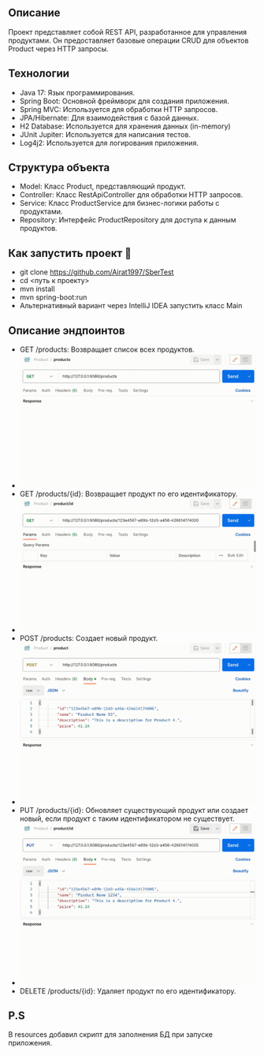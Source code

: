 ## Описание
Проект представляет собой REST API, разработанное для управления продуктами. Он предоставляет базовые операции CRUD для объектов Product через HTTP запросы.
## Технологии
- Java 17: Язык программирования. 
- Spring Boot: Основной фреймворк для создания приложения.
- Spring MVC: Используется для обработки HTTP запросов.
- JPA/Hibernate: Для взаимодействия с базой данных.
- H2 Database: Используется для хранения данных (in-memory)
- JUnit Jupiter: Используется для написания тестов.
- Log4j2: Используется для логирования приложения.
## Структура объекта
- Model: Класс Product, представляющий продукт.
- Controller: Класс RestApiController для обработки HTTP запросов.
- Service: Класс ProductService для бизнес-логики работы с продуктами.
- Repository: Интерфейс ProductRepository для доступа к данным продуктов.
## Как запустить проект :wrench:
- git clone https://github.com/Airat1997/SberTest
- cd <путь к проекту>
- mvn install
- mvn spring-boot:run
- Альтернативный вариант через IntelliJ IDEA запустить класс Main
## Описание эндпоинтов
- GET /products: Возвращает список всех продуктов.
- ![GET.gif](images%2FGET.gif)
- GET /products/{id}: Возвращает продукт по его идентификатору.
- ![GET_id.gif](images%2FGET_id.gif)
- POST /products: Создает новый продукт.
- ![POST.gif](images%2FPOST.gif)
- PUT /products/{id}: Обновляет существующий продукт или создает новый, если продукт с таким идентификатором не существует.
- ![PUT.gif](images%2FPUT.gif)
- DELETE /products/{id}: Удаляет продукт по его идентификатору.
## P.S
В resources добавил скрипт для заполнения БД при запуске приложения.



